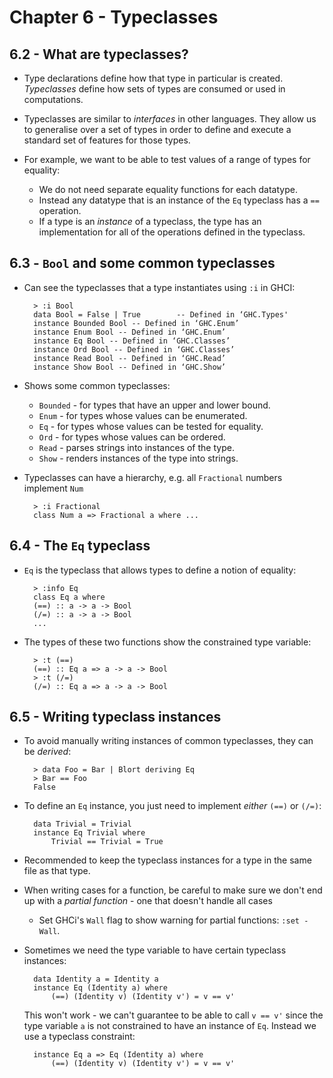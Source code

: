 # Chapter 6 - Typeclasses

## 6.2 - What are typeclasses?

- Type declarations define how that type in particular is created.  _Typeclasses_ define how sets of types are consumed or used in computations.

- Typeclasses are similar to _interfaces_ in other languages.  They allow us to generalise over a set of types in order to define and execute a standard set of features for those types.

- For example, we want to be able to test values of a range of types for equality:
    - We do not need separate equality functions for each datatype.
    - Instead any datatype that is an instance of the `Eq` typeclass has a `==` operation.
    - If a type is an _instance_ of a typeclass, the type has an implementation for all of the operations defined in the typeclass.


## 6.3 - `Bool` and some common typeclasses

- Can see the typeclasses that a type instantiates using `:i` in GHCI:

        > :i Bool
        data Bool = False | True        -- Defined in ‘GHC.Types'
        instance Bounded Bool -- Defined in ‘GHC.Enum’
        instance Enum Bool -- Defined in ‘GHC.Enum’
        instance Eq Bool -- Defined in ‘GHC.Classes’
        instance Ord Bool -- Defined in ‘GHC.Classes’
        instance Read Bool -- Defined in ‘GHC.Read’
        instance Show Bool -- Defined in ‘GHC.Show’

- Shows some common typeclasses:
    - `Bounded` - for types that have an upper and lower bound.
    - `Enum` - for types whose values can be enumerated.
    - `Eq` - for types whose values can be tested for equality.
    - `Ord` - for types whose values can be ordered.
    - `Read` - parses strings into instances of the type.
    - `Show` - renders instances of the type into strings.

- Typeclasses can have a hierarchy, e.g. all `Fractional` numbers implement `Num`

        > :i Fractional 
        class Num a => Fractional a where ...


## 6.4 - The `Eq` typeclass

- `Eq` is the typeclass that allows types to define a notion of equality:

        > :info Eq
        class Eq a where
        (==) :: a -> a -> Bool
        (/=) :: a -> a -> Bool
        ...

- The types of these two functions show the constrained type variable:

        > :t (==)
        (==) :: Eq a => a -> a -> Bool
        > :t (/=)
        (/=) :: Eq a => a -> a -> Bool


## 6.5 - Writing typeclass instances

- To avoid manually writing instances of common typeclasses, they can be _derived_:

        > data Foo = Bar | Blort deriving Eq
        > Bar == Foo
        False

- To define an `Eq` instance, you just need to implement _either_ `(==)` or `(/=)`:

        data Trivial = Trivial
        instance Eq Trivial where
            Trivial == Trivial = True

- Recommended to keep the typeclass instances for a type in the same file as that type.

- When writing cases for a function, be careful to make sure we don't end up with a _partial function_ - one that doesn't handle all cases
    - Set GHCi's `Wall` flag to show warning for partial functions: `:set -Wall`.

- Sometimes we need the type variable to have certain typeclass instances:

        data Identity a = Identity a
        instance Eq (Identity a) where
            (==) (Identity v) (Identity v') = v == v'

  This won't work - we can't guarantee to be able to call `v == v'` since the type variable `a` is not constrained to have an instance of `Eq`.  Instead we use a typeclass constraint:

        instance Eq a => Eq (Identity a) where
            (==) (Identity v) (Identity v') = v == v'
